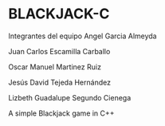 # BLACKJACK-C
Integrantes del equipo 
Angel Garcia Almeyda

Juan Carlos Escamilla Carballo

Oscar Manuel Martinez Ruiz

Jesús David Tejeda Hernández 

Lizbeth Guadalupe Segundo Cienega 

A simple Blackjack game in C++

